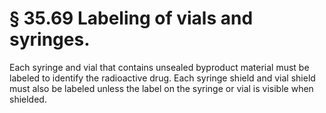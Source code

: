 # § 35.69   Labeling of vials and syringes.

Each syringe and vial that contains unsealed byproduct material must be labeled to identify the radioactive drug. Each syringe shield and vial shield must also be labeled unless the label on the syringe or vial is visible when shielded. 




